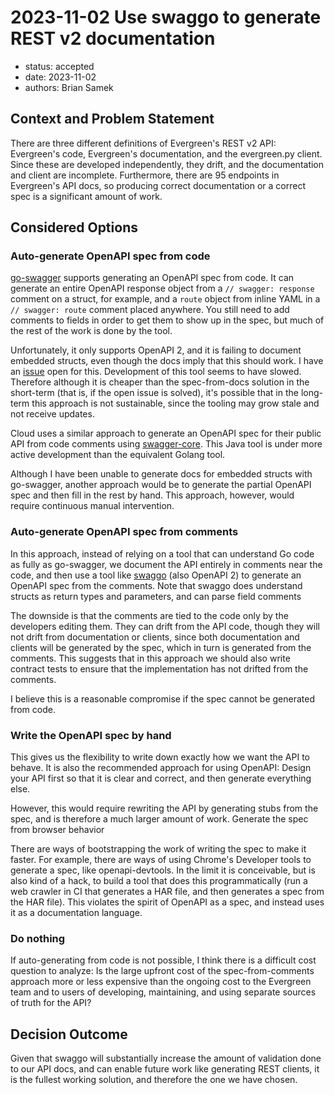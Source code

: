 # 2023-11-02 Use swaggo to generate REST v2 documentation

* status: accepted
* date: 2023-11-02
* authors: Brian Samek

## Context and Problem Statement

There are three different definitions of Evergreen's REST v2 API: Evergreen's
code, Evergreen's documentation, and the evergreen.py client. Since these are
developed independently, they drift, and the documentation and client are
incomplete. Furthermore, there are 95 endpoints in Evergreen's API docs, so
producing correct documentation or a correct spec is a significant amount of
work.

## Considered Options

### Auto-generate OpenAPI spec from code

[go-swagger](https://github.com/go-swagger/go-swagger) supports generating an
OpenAPI spec from code. It can generate an entire OpenAPI response object from a
`// swagger: response` comment on a struct, for example, and a `route` object
from inline YAML in a `// swagger: route` comment placed anywhere. You still
need to add comments to fields in order to get them to show up in the spec, but
much of the rest of the work is done by the tool.

Unfortunately, it only supports OpenAPI 2, and it is failing to document
embedded structs, even though the docs imply that this should work. I have an
[issue](https://github.com/go-swagger/go-swagger/issues/2980) open for this.
Development of this tool seems to have slowed. Therefore although it is cheaper
than the spec-from-docs solution in the short-term (that is, if the open issue
is solved), it's possible that in the long-term this approach is not
sustainable, since the tooling may grow stale and not receive updates.

Cloud uses a similar approach to generate an OpenAPI spec for their public API
from code comments using
[swagger-core](https://github.com/swagger-api/swagger-core). This Java tool is
under more active development than the equivalent Golang tool. 

Although I have been unable to generate docs for embedded structs with
go-swagger, another approach would be to generate the partial OpenAPI spec and
then fill in the rest by hand. This approach, however, would require continuous
manual intervention.

### Auto-generate OpenAPI spec from comments

In this approach, instead of relying on a tool that can understand Go code as
fully as go-swagger, we document the API entirely in comments near the code, and
then use a tool like [swaggo](https://github.com/swaggo/swag) (also OpenAPI 2)
to generate an OpenAPI spec from the comments. Note that swaggo does understand
structs as return types and parameters, and can parse field comments

The downside is that the comments are tied to the code only by the developers
editing them. They can drift from the API code, though they will not drift from
documentation or clients, since both documentation and clients will be generated
by the spec, which in turn is generated from the comments. This suggests that in
this approach we should also write contract tests to ensure that the
implementation has not drifted from the comments.

I believe this is a reasonable compromise if the spec cannot be generated from
code.  

### Write the OpenAPI spec by hand 

This gives us the flexibility to write down exactly how we want the API to
behave. It is also the recommended approach for using OpenAPI: Design your API
first so that it is clear and correct, and then generate everything else. 

However, this would require rewriting the API by generating stubs from the spec,
and is therefore a much larger amount of work.  Generate the spec from browser
behavior

There are ways of bootstrapping the work of writing the spec to make it faster.
For example, there are ways of using Chrome's Developer tools to generate a
spec, like openapi-devtools. In the limit it is conceivable, but is also kind of
a hack, to build a tool that does this programmatically (run a web crawler in CI
that generates a HAR file, and then generates a spec from the HAR file). This
violates the spirit of OpenAPI as a spec, and instead uses it as a documentation
language.

### Do nothing

If auto-generating from code is not possible, I think there is a difficult cost
question to analyze: Is the large upfront cost of the spec-from-comments
approach more or less expensive than the ongoing cost to the Evergreen team and
to users of developing, maintaining, and using separate sources of truth for the
API?

## Decision Outcome

Given that swaggo will substantially increase the amount of validation done to
our API docs, and can enable future work like generating REST clients, it is the
fullest working solution, and therefore the one we have chosen.